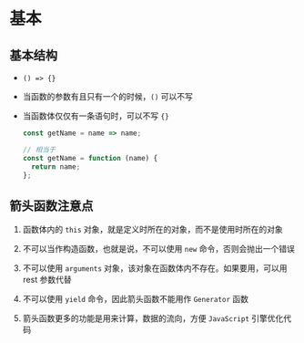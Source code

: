 # 基本

## 基本结构

  - `() => {}`

  - 当函数的参数有且只有一个的时候，`()` 可以不写

  - 当函数体仅仅有一条语句时，可以不写 `{}`

    ```js
    const getName = name => name;

    // 相当于
    const getName = function (name) {
      return name;
    };
    ```

## 箭头函数注意点

  1.  函数体内的 `this` 对象，就是定义时所在的对象，而不是使用时所在的对象

  2.  不可以当作构造函数，也就是说，不可以使用 `new` 命令，否则会抛出一个错误

  3.  不可以使用 `arguments` 对象，该对象在函数体内不存在。如果要用，可以用 rest 参数代替

  4.  不可以使用 `yield` 命令，因此箭头函数不能用作 `Generator` 函数

  5.  箭头函数更多的功能是用来计算，数据的流向，方便 `JavaScript` 引擎优化代码

